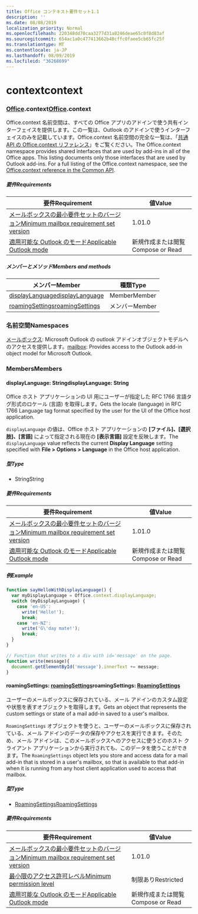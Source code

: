 ```yaml
---
title: Office コンテキスト要件セット1.1
description: ''
ms.date: 08/08/2019
localization_priority: Normal
ms.openlocfilehash: 220348dd70caa3277d31a8246deae65c0f8d83af
ms.sourcegitcommit: 654ac1a0c477413662b48cffc0faee5cb65fc25f
ms.translationtype: MT
ms.contentlocale: ja-JP
ms.lasthandoff: 08/09/2019
ms.locfileid: "36268699"
---
```

# <a name="context"></a><span data-ttu-id="a069f-102">context</span><span class="sxs-lookup"><span data-stu-id="a069f-102">context</span></span>

### <a name="officeofficemdcontext"></a><span data-ttu-id="a069f-103">[Office](Office.md).context</span><span class="sxs-lookup"><span data-stu-id="a069f-103">[Office](Office.md).context</span></span>

<span data-ttu-id="a069f-p101">Office.context 名前空間は、すべての Office アプリのアドインで使う共有インターフェイスを提供します。この一覧は、Outlook のアドインで使うインターフェイスのみを記載しています。Office.context 名前空間の完全な一覧は、「[共通 API の Office.context リファレンス](/javascript/api/office/office.context)」をご覧ください。</span><span class="sxs-lookup"><span data-stu-id="a069f-p101">The Office.context namespace provides shared interfaces that are used by add-ins in all of the Office apps. This listing documents only those interfaces that are used by Outlook add-ins. For a full listing of the Office.context namespace, see the [Office.context reference in the Common API](/javascript/api/office/office.context).</span></span>


##### <a name="requirements"></a><span data-ttu-id="a069f-106">要件</span><span class="sxs-lookup"><span data-stu-id="a069f-106">Requirements</span></span>

|<span data-ttu-id="a069f-107">要件</span><span class="sxs-lookup"><span data-stu-id="a069f-107">Requirement</span></span>| <span data-ttu-id="a069f-108">値</span><span class="sxs-lookup"><span data-stu-id="a069f-108">Value</span></span>|
|---|---|
|[<span data-ttu-id="a069f-109">メールボックスの最小要件セットのバージョン</span><span class="sxs-lookup"><span data-stu-id="a069f-109">Minimum mailbox requirement set version</span></span>](/office/dev/add-ins/reference/requirement-sets/outlook-api-requirement-sets)| <span data-ttu-id="a069f-110">1.0</span><span class="sxs-lookup"><span data-stu-id="a069f-110">1.0</span></span>|
|[<span data-ttu-id="a069f-111">適用可能な Outlook のモード</span><span class="sxs-lookup"><span data-stu-id="a069f-111">Applicable Outlook mode</span></span>](/outlook/add-ins/#extension-points)| <span data-ttu-id="a069f-112">新規作成または閲覧</span><span class="sxs-lookup"><span data-stu-id="a069f-112">Compose or Read</span></span>|

##### <a name="members-and-methods"></a><span data-ttu-id="a069f-113">メンバーとメソッド</span><span class="sxs-lookup"><span data-stu-id="a069f-113">Members and methods</span></span>

| <span data-ttu-id="a069f-114">メンバー</span><span class="sxs-lookup"><span data-stu-id="a069f-114">Member</span></span> | <span data-ttu-id="a069f-115">種類</span><span class="sxs-lookup"><span data-stu-id="a069f-115">Type</span></span> |
|--------|------|
| [<span data-ttu-id="a069f-116">displayLanguage</span><span class="sxs-lookup"><span data-stu-id="a069f-116">displayLanguage</span></span>](#displaylanguage-string) | <span data-ttu-id="a069f-117">Member</span><span class="sxs-lookup"><span data-stu-id="a069f-117">Member</span></span> |
| [<span data-ttu-id="a069f-118">roamingSettings</span><span class="sxs-lookup"><span data-stu-id="a069f-118">roamingSettings</span></span>](#roamingsettings-roamingsettings) | <span data-ttu-id="a069f-119">メンバー</span><span class="sxs-lookup"><span data-stu-id="a069f-119">Member</span></span> |

### <a name="namespaces"></a><span data-ttu-id="a069f-120">名前空間</span><span class="sxs-lookup"><span data-stu-id="a069f-120">Namespaces</span></span>

<span data-ttu-id="a069f-121">[メールボックス](office.context.mailbox.md): Microsoft Outlook の outlook アドインオブジェクトモデルへのアクセスを提供します。</span><span class="sxs-lookup"><span data-stu-id="a069f-121">[mailbox](office.context.mailbox.md): Provides access to the Outlook add-in object model for Microsoft Outlook.</span></span>

### <a name="members"></a><span data-ttu-id="a069f-122">Members</span><span class="sxs-lookup"><span data-stu-id="a069f-122">Members</span></span>

#### <a name="displaylanguage-string"></a><span data-ttu-id="a069f-123">displayLanguage: String</span><span class="sxs-lookup"><span data-stu-id="a069f-123">displayLanguage: String</span></span>

<span data-ttu-id="a069f-124">Office ホスト アプリケーションの UI 用にユーザーが指定した RFC 1766 言語タグ形式のロケール (言語) を取得します。</span><span class="sxs-lookup"><span data-stu-id="a069f-124">Gets the locale (language) in RFC 1766 Language tag format specified by the user for the UI of the Office host application.</span></span>

<span data-ttu-id="a069f-125">`displayLanguage` の値は、Office ホスト アプリケーションの **[ファイル]、[選択肢]、[言語]** によって指定される現在の **[表示言語]** 設定を反映します。</span><span class="sxs-lookup"><span data-stu-id="a069f-125">The `displayLanguage` value reflects the current **Display Language** setting specified with **File > Options > Language** in the Office host application.</span></span>

##### <a name="type"></a><span data-ttu-id="a069f-126">型</span><span class="sxs-lookup"><span data-stu-id="a069f-126">Type</span></span>

*   <span data-ttu-id="a069f-127">String</span><span class="sxs-lookup"><span data-stu-id="a069f-127">String</span></span>

##### <a name="requirements"></a><span data-ttu-id="a069f-128">要件</span><span class="sxs-lookup"><span data-stu-id="a069f-128">Requirements</span></span>

|<span data-ttu-id="a069f-129">要件</span><span class="sxs-lookup"><span data-stu-id="a069f-129">Requirement</span></span>| <span data-ttu-id="a069f-130">値</span><span class="sxs-lookup"><span data-stu-id="a069f-130">Value</span></span>|
|---|---|
|[<span data-ttu-id="a069f-131">メールボックスの最小要件セットのバージョン</span><span class="sxs-lookup"><span data-stu-id="a069f-131">Minimum mailbox requirement set version</span></span>](/office/dev/add-ins/reference/requirement-sets/outlook-api-requirement-sets)| <span data-ttu-id="a069f-132">1.0</span><span class="sxs-lookup"><span data-stu-id="a069f-132">1.0</span></span>|
|[<span data-ttu-id="a069f-133">適用可能な Outlook のモード</span><span class="sxs-lookup"><span data-stu-id="a069f-133">Applicable Outlook mode</span></span>](/outlook/add-ins/#extension-points)| <span data-ttu-id="a069f-134">新規作成または閲覧</span><span class="sxs-lookup"><span data-stu-id="a069f-134">Compose or Read</span></span>|

##### <a name="example"></a><span data-ttu-id="a069f-135">例</span><span class="sxs-lookup"><span data-stu-id="a069f-135">Example</span></span>

```javascript
function sayHelloWithDisplayLanguage() {
  var myDisplayLanguage = Office.context.displayLanguage;
  switch (myDisplayLanguage) {
    case 'en-US':
      write('Hello!');
      break;
    case 'en-NZ':
      write('G\'day mate!');
      break;
  }
}

// Function that writes to a div with id='message' on the page.
function write(message){
  document.getElementById('message').innerText += message;
}
```

#### <a name="roamingsettings-roamingsettingsjavascriptapioutlookofficeroamingsettingsviewoutlook-js-11"></a><span data-ttu-id="a069f-136">roamingSettings: [roamingSettings](/javascript/api/outlook/office.RoamingSettings?view=outlook-js-1.1)</span><span class="sxs-lookup"><span data-stu-id="a069f-136">roamingSettings: [RoamingSettings](/javascript/api/outlook/office.RoamingSettings?view=outlook-js-1.1)</span></span>

<span data-ttu-id="a069f-137">ユーザーのメールボックスに保存されている、メール アドインのカスタム設定や状態を表すオブジェクトを取得します。</span><span class="sxs-lookup"><span data-stu-id="a069f-137">Gets an object that represents the custom settings or state of a mail add-in saved to a user's mailbox.</span></span>

<span data-ttu-id="a069f-138">`RoamingSettings` オブジェクトを使うと、ユーザーのメールボックスに保存されている、メール アドインのデータの保存やアクセスを実行できます。そのため、メール アドインは、このメールボックスへのアクセスに使うどのホスト クライアント アプリケーションから実行されても、このデータを使うことができます。</span><span class="sxs-lookup"><span data-stu-id="a069f-138">The `RoamingSettings` object lets you store and access data for a mail add-in that is stored in a user's mailbox, so that is available to that add-in when it is running from any host client application used to access that mailbox.</span></span>

##### <a name="type"></a><span data-ttu-id="a069f-139">型</span><span class="sxs-lookup"><span data-stu-id="a069f-139">Type</span></span>

*   [<span data-ttu-id="a069f-140">RoamingSettings</span><span class="sxs-lookup"><span data-stu-id="a069f-140">RoamingSettings</span></span>](/javascript/api/outlook/office.RoamingSettings?view=outlook-js-1.1)

##### <a name="requirements"></a><span data-ttu-id="a069f-141">要件</span><span class="sxs-lookup"><span data-stu-id="a069f-141">Requirements</span></span>

|<span data-ttu-id="a069f-142">要件</span><span class="sxs-lookup"><span data-stu-id="a069f-142">Requirement</span></span>| <span data-ttu-id="a069f-143">値</span><span class="sxs-lookup"><span data-stu-id="a069f-143">Value</span></span>|
|---|---|
|[<span data-ttu-id="a069f-144">メールボックスの最小要件セットのバージョン</span><span class="sxs-lookup"><span data-stu-id="a069f-144">Minimum mailbox requirement set version</span></span>](/office/dev/add-ins/reference/requirement-sets/outlook-api-requirement-sets)| <span data-ttu-id="a069f-145">1.0</span><span class="sxs-lookup"><span data-stu-id="a069f-145">1.0</span></span>|
|[<span data-ttu-id="a069f-146">最小限のアクセス許可レベル</span><span class="sxs-lookup"><span data-stu-id="a069f-146">Minimum permission level</span></span>](/outlook/add-ins/understanding-outlook-add-in-permissions)| <span data-ttu-id="a069f-147">制限あり</span><span class="sxs-lookup"><span data-stu-id="a069f-147">Restricted</span></span>|
|[<span data-ttu-id="a069f-148">適用可能な Outlook のモード</span><span class="sxs-lookup"><span data-stu-id="a069f-148">Applicable Outlook mode</span></span>](/outlook/add-ins/#extension-points)| <span data-ttu-id="a069f-149">新規作成または閲覧</span><span class="sxs-lookup"><span data-stu-id="a069f-149">Compose or Read</span></span>|
